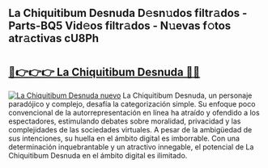 ## La Chiquitibum Desnuda D𝚎sn𝚞dos filtr𝚊dos - Parts-BQ5 Vid𝚎os filtr𝚊dos - N𝚞evas f𝚘tos atr𝚊ctivas cU8Ph

# <h2><a href="http://mb92v4.tromn.icu/?c=La+Chiquitibum+Desnuda">🔗👉👉👉 La Chiquitibum Desnuda 🔗🔗</a></h2>

[![La Chiquitibum Desnuda nuevo](https://i.imgur.com/pEAQMta.gif)](http://mb92v4.tromn.icu/?c=La+Chiquitibum+Desnuda)
La Chiquitibum Desnuda, un personaje paradójico y complejo, desafía la categorización simple. Su enfoque poco convencional de la autorrepresentación en línea ha atraído y ofendido a los espectadores, estimulando debates sobre moralidad, privacidad y las complejidades de las sociedades virtuales. A pesar de la ambigüedad de sus intenciones, su huella en el ámbito digital es imborrable. Con una determinación inquebrantable y un atractivo innegable, el potencial de La Chiquitibum Desnuda en el ámbito digital es ilimitado.
